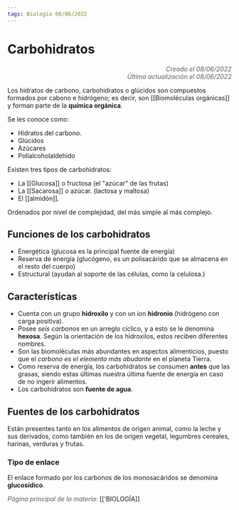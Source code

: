 ```yaml
---
tags: Biología 08/06/2022
---
```


# Carbohidratos
<div style="text-align: right; opacity: 0.7; font-style: italic;">Creado el 08/06/2022</div>
<div style="text-align: right; opacity: 0.7; font-style: italic;">Última actualización el 08/06/2022</div>

Los hidratos de carbono, carbohidratos o glúcidos son compuestos formados por cabono e hidrógeno; es decir, son [[Biomoléculas orgánicas]] y forman parte de la **química orgánica**.

Se les conoce como:

- Hidratos del carbono.
- Glúcidos
- Azúcares
- Polialcoholaldehído

Existen tres tipos de carbohidratos:

- La [[Glucosa]] o fructosa (el "azúcar" de las frutas)
- La [[Sacarosa]] o azúcar. (lactosa y maltosa)
- El [[almidón]].

Ordenados por nivel de complejidad, del más simple al más complejo.

## Funciones de los carbohidratos

- Energética (glucosa es la principal fuente de energía)
- Reserva de energía (glucógeno, es un polisacárido que se almacena en el resto del cuerpo)
- Estructural (ayudan al soporte de las células, como la celulosa.)

## Características

- Cuenta con un grupo **hidroxilo** y con un ion **hidronio** (hidrógeno con carga positiva).
- Posee *seis carbonos* en un arreglo cíclico, y a esto se le denomina **hexosa**. Según la orientación de los hidroxilos, estos reciben diferentes nombres.
- Son las biomoléculas más abundantes en aspectos alimenticios, puesto que el *carbono es el elemento más abudante* en el planeta Tierra.
- Como reserva de energía, los carbohidratos se consumen **antes** que las grasas, siendo estas últimas nuestra última fuente de energía en caso de no ingerir alimentos.
- Los carbohidratos son **fuente de agua**.

## Fuentes de los carbohidratos

Están presentes tanto en los alimentos de origen animal, como la leche y sus derivados, como también en los de origen vegetal, legumbres cereales, harinas, verduras y frutas.

### Tipo de enlace

El enlace formado por los carbonos de los monosacáridos se denomina **glucosídico**.

<span style="opacity: 0.7; font-style: italic;">Página principal de la materia:</span> [['BIOLOGÍA]]